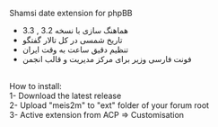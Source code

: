 Shamsi date extension for phpBB
<br />
* هماهنگ سازی با نسخه 3.2 , 3.3
* تاریخ شمسی در کل تالار گفتگو
* تنظیم دقیق ساعت به وقت ایران
* فونت فارسی وزیر برای مرکز مدیریت و قالب انجمن
<br />
How to install:<br />
1- Download the latest release<br />
2- Upload "meis2m" to "ext" folder of your forum root<br />
3- Active extension from ACP => Customisation <br />
